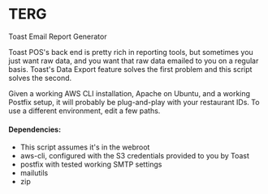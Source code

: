 # TERG
Toast Email Report Generator

Toast POS's back end is pretty rich in reporting tools, but sometimes you just want raw data, and you want that raw data emailed to you on a regular basis. Toast's Data Export feature solves the first problem and this script solves the second.

Given a working AWS CLI installation, Apache on Ubuntu, and a working Postfix setup, it will probably be plug-and-play with your restaurant IDs. To use a different environment, edit a few paths.

#### Dependencies:
- This script assumes it's in the webroot  
- aws-cli, configured with the S3 credentials provided to you by Toast  
- postfix with tested working SMTP settings  
- mailutils  
- zip   

